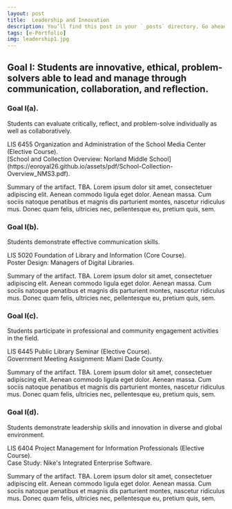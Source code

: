 ```yaml
---
layout: post
title:  Leadership and Innovation
description: You’ll find this post in your `_posts` directory. Go ahead and edit it and re-build the site to see your changes. # Add post description (optional)
tags: [e-Portfolio]
img: leadership1.jpg
---
```

## Goal I: Students are innovative, ethical, problem-solvers able to lead and manage through communication, collaboration, and reflection.

### Goal I(a).
Students can evaluate critically, reflect, and problem-solve individually as well as collaboratively.

<p>LIS 6455 Organization and Administration of the School Media Center (Elective Course).<br />[School and Collection Overview: Norland Middle School](https://eoroyal26.github.io/assets/pdf/School-Collection-Overview_NMS3.pdf).</p>

Summary of the artifact. TBA. Lorem ipsum dolor sit amet, consectetuer adipiscing elit. Aenean commodo ligula eget dolor. Aenean massa. Cum sociis natoque penatibus et magnis dis parturient montes, nascetur ridiculus mus. Donec quam felis, ultricies nec, pellentesque eu, pretium quis, sem.

### Goal I(b).
Students demonstrate effective communication skills.

<p>LIS 5020 Foundation of Library and Information (Core Course).<br />Poster Design: Managers of Digital Libraries.</p>

Summary of the artifact. TBA. Lorem ipsum dolor sit amet, consectetuer adipiscing elit. Aenean commodo ligula eget dolor. Aenean massa. Cum sociis natoque penatibus et magnis dis parturient montes, nascetur ridiculus mus. Donec quam felis, ultricies nec, pellentesque eu, pretium quis, sem.

### Goal I(c). 
Students participate in professional and community engagement activities in the field.

<p>LIS 6445 Public Library Seminar (Elective Course).<br />Government Meeting Assignment: Miami Dade County.</p>

Summary of the artifact. TBA. Lorem ipsum dolor sit amet, consectetuer adipiscing elit. Aenean commodo ligula eget dolor. Aenean massa. Cum sociis natoque penatibus et magnis dis parturient montes, nascetur ridiculus mus. Donec quam felis, ultricies nec, pellentesque eu, pretium quis, sem.

### Goal I(d). 
Students demonstrate leadership skills and innovation in diverse and global environment.

<p>LIS 6404 Project Management for Information Professionals (Elective Course).<br />Case Study: Nike's Integrated Enterprise Software.</p>

Summary of the artifact. TBA. Lorem ipsum dolor sit amet, consectetuer adipiscing elit. Aenean commodo ligula eget dolor. Aenean massa. Cum sociis natoque penatibus et magnis dis parturient montes, nascetur ridiculus mus. Donec quam felis, ultricies nec, pellentesque eu, pretium quis, sem.


<!--Check out the [Jekyll docs][jekyll-docs] for more info on how to get the most out of Jekyll. File all bugs/feature requests at [Jekyll’s GitHub repo][jekyll-gh]. If you have questions, you can ask them on [Jekyll Talk][jekyll-talk].-->

[jekyll-docs]: https://jekyllrb.com/docs/home
[jekyll-gh]:   https://github.com/jekyll/jekyll
[jekyll-talk]: https://talk.jekyllrb.com/
